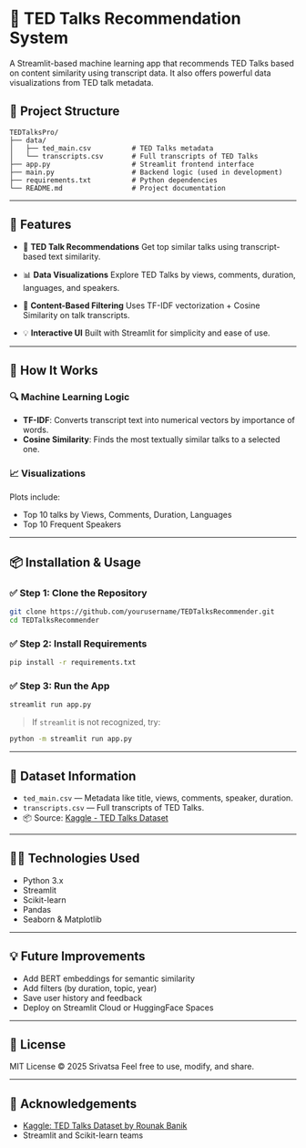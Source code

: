 # 🎤 TED Talks Recommendation System

A Streamlit-based machine learning app that recommends TED Talks based on content similarity using transcript data. It also offers powerful data visualizations from TED talk metadata.

## 📂 Project Structure

```
TEDTalksPro/
├── data/
│   ├── ted_main.csv          # TED Talks metadata
│   └── transcripts.csv       # Full transcripts of TED Talks
├── app.py                    # Streamlit frontend interface
├── main.py                   # Backend logic (used in development)
├── requirements.txt          # Python dependencies
└── README.md                 # Project documentation
```

---

## 🚀 Features

* 🔮 **TED Talk Recommendations**
  Get top similar talks using transcript-based text similarity.

* 📊 **Data Visualizations**
  Explore TED Talks by views, comments, duration, languages, and speakers.

* 🧠 **Content-Based Filtering**
  Uses TF-IDF vectorization + Cosine Similarity on talk transcripts.

* 💡 **Interactive UI**
  Built with Streamlit for simplicity and ease of use.

---

## 🧠 How It Works

### 🔍 Machine Learning Logic

* **TF-IDF**: Converts transcript text into numerical vectors by importance of words.
* **Cosine Similarity**: Finds the most textually similar talks to a selected one.

### 📈 Visualizations

Plots include:

* Top 10 talks by Views, Comments, Duration, Languages
* Top 10 Frequent Speakers

---

## 📦 Installation & Usage

### ✅ Step 1: Clone the Repository

```bash
git clone https://github.com/yourusername/TEDTalksRecommender.git
cd TEDTalksRecommender
```

### ✅ Step 2: Install Requirements

```bash
pip install -r requirements.txt
```

### ✅ Step 3: Run the App

```bash
streamlit run app.py
```

> If `streamlit` is not recognized, try:

```bash
python -m streamlit run app.py
```

---

## 📝 Dataset Information

* `ted_main.csv` — Metadata like title, views, comments, speaker, duration.
* `transcripts.csv` — Full transcripts of TED Talks.
* 📦 Source: [Kaggle - TED Talks Dataset](https://www.kaggle.com/datasets/rounakbanik/ted-talks)


---

## 👨‍💻 Technologies Used

* Python 3.x
* Streamlit
* Scikit-learn
* Pandas
* Seaborn & Matplotlib

---

## 💡 Future Improvements

* Add BERT embeddings for semantic similarity
* Add filters (by duration, topic, year)
* Save user history and feedback
* Deploy on Streamlit Cloud or HuggingFace Spaces

---

## 📄 License

MIT License © 2025 Srivatsa
Feel free to use, modify, and share.

---

## 🙌 Acknowledgements

* [Kaggle: TED Talks Dataset by Rounak Banik](https://www.kaggle.com/datasets/rounakbanik/ted-talks)
* Streamlit and Scikit-learn teams

